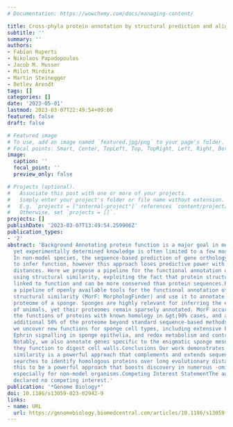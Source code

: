```yaml
---
# Documentation: https://wowchemy.com/docs/managing-content/

title: Cross-phyla protein annotation by structural prediction and alignment
subtitle: ''
summary: ''
authors:
- Fabian Ruperti
- Nikolaos Papadopoulos
- Jacob M. Musser
- Milot Mirdita
- Martin Steinegger
- Detlev Arendt
tags: []
categories: []
date: '2023-05-01'
lastmod: 2023-03-07T22:49:54+09:00
featured: false
draft: false

# Featured image
# To use, add an image named `featured.jpg/png` to your page's folder.
# Focal points: Smart, Center, TopLeft, Top, TopRight, Left, Right, BottomLeft, Bottom, BottomRight.
image:
  caption: ''
  focal_point: ''
  preview_only: false

# Projects (optional).
#   Associate this post with one or more of your projects.
#   Simply enter your project's folder or file name without extension.
#   E.g. `projects = ["internal-project"]` references `content/project/deep-learning/index.md`.
#   Otherwise, set `projects = []`.
projects: []
publishDate: '2023-03-07T13:49:54.259906Z'
publication_types:
- '2'
abstract: 'Background Annotating protein function is a major goal in molecular biology,
  yet experimentally determined knowledge is often limited to a few model organisms.
  In non-model species, the sequence-based prediction of gene orthology can be used
  to infer function, however this approach loses predictive power with longer evolutionary
  distances. Here we propose a pipeline for the functional annotation of proteins
  using structural similarity, exploiting the fact that protein structures are directly
  linked to function and can be more conserved than protein sequences.Results We propose
  a pipeline of openly available tools for the functional annotation of proteins via
  structural similarity (MorF: MorphologFinder) and use it to annotate the complete
  proteome of a sponge. Sponges are highly relevant for inferring the early history
  of animals, yet their proteomes remain sparsely annotated. MorF accurately predicts
  the functions of proteins with known homology in &gt;90% cases, and annotates an
  additional 50% of the proteome beyond standard sequence-based methods. Using this,
  we uncover new functions for sponge cell types, including extensive FGF, TGF and
  Ephrin signalling in sponge epithelia, and redox metabolism and control in myopeptidocytes.
  Notably, we also annotate genes specific to the enigmatic sponge mesocytes, proposing
  they function to digest cell walls.Conclusions Our work demonstrates that structural
  similarity is a powerful approach that complements and extends sequence similarity
  searches to identify homologous proteins over long evolutionary distances. We anticipate
  this to be a powerful approach that boosts discovery in numerous -omics datasets,
  especially for non-model organisms.Competing Interest StatementThe authors have
  declared no competing interest.'
publication: '*Genome Biology*'
doi: 10.1186/s13059-023-02942-9
links:
- name: URL
  url: https://genomebiology.biomedcentral.com/articles/10.1186/s13059-023-02942-9
---
```

